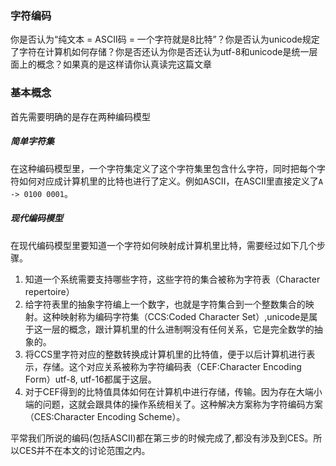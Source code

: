 ### 字符编码
你是否认为“纯文本 = ASCII码 = 一个字符就是8比特”？你是否认为unicode规定了字符在计算机如何存储？你是否还认为你是否还认为utf-8和unicode是统一层面上的概念？如果真的是这样请你认真读完这篇文章

### 基本概念
首先需要明确的是存在两种编码模型  
##### 简单字符集
在这种编码模型里，一个字符集定义了这个字符集里包含什么字符，同时把每个字符如何对应成计算机里的比特也进行了定义。例如ASCII，在ASCII里直接定义了`A -> 0100 0001`。
##### 现代编码模型
在现代编码模型里要知道一个字符如何映射成计算机里比特，需要经过如下几个步骤。

1. 知道一个系统需要支持哪些字符，这些字符的集合被称为字符表（Character repertoire）
2. 给字符表里的抽象字符编上一个数字，也就是字符集合到一个整数集合的映射。这种映射称为编码字符集（CCS:Coded Character Set）,unicode是属于这一层的概念，跟计算机里的什么进制啊没有任何关系，它是完全数学的抽象的。 
3. 将CCS里字符对应的整数转换成计算机里的比特值，便于以后计算机进行表示，存储。这个对应关系被称为字符编码表（CEF:Character Encoding Form）utf-8, utf-16都属于这层。
4. 对于CEF得到的比特值具体如何在计算机中进行存储，传输。因为存在大端小端的问题，这就会跟具体的操作系统相关了。这种解决方案称为字符编码方案（CES:Character Encoding Scheme）。

平常我们所说的编码(包括ASCII)都在第三步的时候完成了,都没有涉及到CES。所以CES并不在本文的讨论范围之内。
